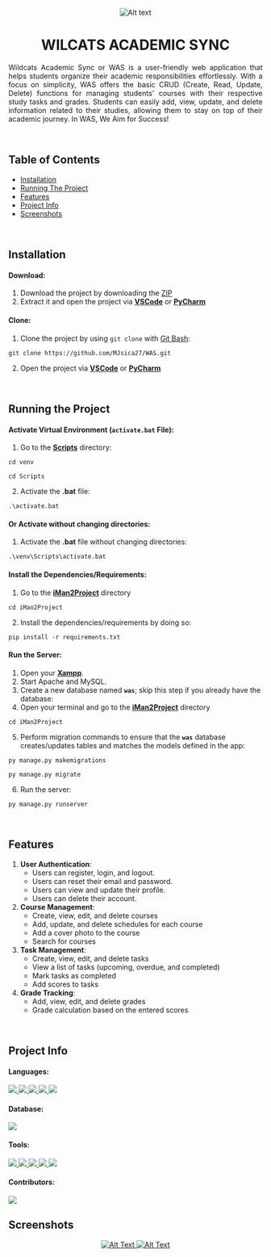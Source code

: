 <!-- Project Banner -->

<p align="center">
  <img src="https://i.imgur.com/Uk5wTGY.png" alt="Alt text" title="WAS LOGO">
</p>

<!-- Project Title -->

<h1 align="center">WILCATS ACADEMIC SYNC</h1>

<!-- Project Descripton -->

<p align="justify">
  Wildcats Academic Sync or WAS is a user-friendly web application that helps students organize their academic responsibilities effortlessly. With a focus on simplicity, WAS offers the basic CRUD (Create, Read, Update, Delete) functions for managing students' courses with their respective study tasks and grades. Students can easily add, view, update, and delete information related to their studies, allowing them to stay on top of their academic journey. In WAS, We Aim for Success!
</p>

<br>

<!-- Project Table of Contents -->

## Table of Contents
- [Installation](#installation)
- [Running The Project](#running-the-project)
- [Features](#features)
- [Project Info](#project-info)
- [Screenshots](#screenshots)

<br>

<!-- Project Installation -->
## Installation

#### Download:
1. Download the project by downloading the [ZIP](https://github.com/MJsica27/WAS/archive/refs/heads/main.zip)
2. Extract it and open the project via **[VSCode](https://code.visualstudio.com/)** or **[PyCharm](https://www.jetbrains.com/pycharm/)**
#### Clone:
1. Clone the project by using `git clone` with [Git Bash](https://git-scm.com/downloads):
```
git clone https://github.com/MJsica27/WAS.git
```
2. Open the project via **[VSCode](https://code.visualstudio.com/)** or **[PyCharm](https://www.jetbrains.com/pycharm/)**

<br>

<!-- Project Running -->

## Running the Project

#### Activate Virtual Environment (`activate.bat` File):
1. Go to the **[Scripts](https://github.com/MJsica27/WAS/tree/main/venv/Scripts)** directory:
```
cd venv
```
```
cd Scripts
```
2. Activate the **.bat** file:
```
.\activate.bat
```
#### Or Activate without changing directories:
1. Activate the **.bat** file without changing directories:
```
.\venv\Scripts\activate.bat
```
#### Install the Dependencies/Requirements:
1. Go to the **[iMan2Project](https://github.com/MJsica27/WAS/tree/main/iMan2Project)** directory
```
cd iMan2Project
```
2. Install the dependencies/requirements by doing so:
```
pip install -r requirements.txt
```
#### Run the Server:
1. Open your **[Xampp](https://www.apachefriends.org/)**.
2. Start Apache and MySQL.
3. Create a new database named **`was`**; skip this step if you already have the database:
4. Open your terminal and go to the **[iMan2Project](https://github.com/MJsica27/WAS/tree/main/iMan2Project)** directory
```
cd iMan2Project
```
5. Perform migration commands to ensure that the **`was`** database creates/updates tables and matches the models defined in the app:
```
py manage.py makemigrations
```
```
py manage.py migrate           
```
6. Run the server:
```
py manage.py runserver
```

<br>

<!-- Project Features -->

## Features

1. **User Authentication**:
   - Users can register, login, and logout.
   - Users can reset their email and password.
   - Users can view and update their profile.
   - Users can delete their account.
2. **Course Management**: 
   - Create, view, edit, and delete courses
   - Add, update, and delete schedules for each course
   - Add a cover photo to the course
   - Search for courses
3. **Task Management**: 
   - Create, view, edit, and delete tasks
   - View a list of tasks (upcoming, overdue, and completed)
   - Mark tasks as completed
   - Add scores to tasks
4. **Grade Tracking**: 
   - Add, view, edit, and delete grades
   - Grade calculation based on the entered scores

<br>

<!-- Project Info -->

## Project Info

#### Languages:

<a href="#languages">
    <img src="https://img.shields.io/badge/CSS3-1572B6?style=for-the-badge&logo=css3&logoColor=white" />
</a>
<a href="#languages">
    <img src="https://img.shields.io/badge/HTML5-E34F26?style=for-the-badge&logo=html5&logoColor=white" />
</a>
<a href="#languages">
    <img src="https://img.shields.io/badge/Python-FFD43B?style=for-the-badge&logo=python&logoColor=blue" />
</a>
<a href="#languages">
    <img src="https://img.shields.io/badge/JavaScript-323330?style=for-the-badge&logo=javascript&logoColor=F7DF1E" />
</a>
<a href="#languages">
    <img src="https://img.shields.io/badge/Django-092E20?style=for-the-badge&logo=django&logoColor=green" />
</a>

#### Database:
<a href="#database">
    <img src="https://img.shields.io/badge/mysql-%2300f.svg?style=for-the-badge&logo=mysql&logoColor=white" />
</a>

#### Tools:

<a href="#tools">
    <img src="https://img.shields.io/badge/Visual%20Studio%20Code-0078d7.svg?style=for-the-badge&logo=visual-studio-code&logoColor=white" />
</a>
<a href="#tools">
    <img src="https://img.shields.io/badge/PyCharm-000000.svg?&style=for-the-badge&logo=PyCharm&logoColor=white" />
</a>
<a href="#tools">
    <img src="https://img.shields.io/badge/Xampp-F37623?style=for-the-badge&logo=xampp&logoColor=white" />
</a>
<a href="#tools">
    <img src="https://img.shields.io/badge/Notion-000000?style=for-the-badge&logo=notion&logoColor=white" />
</a>
<a href="#tools">
    <img src="https://img.shields.io/badge/git-%23F05033.svg?style=for-the-badge&logo=git&logoColor=white" />
</a>

#### Contributors:
  <img src = "https://contrib.rocks/image?repo=MJsica27/WAS"/>

<br>

## Screenshots

  <p align="center">
    <a href="#screenshots">
      <img src="https://i.imgur.com/eDETJoD.png" alt="Alt Text">
    </a>
    <a href="#screenshots">
      <img src="https://i.imgur.com/ifqAj6b.png" alt="Alt Text">
    </a>
  </p>
